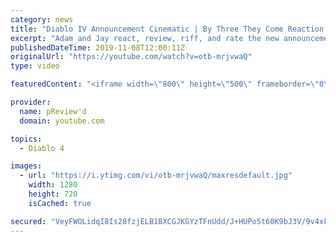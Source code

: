 ```yaml
---
category: news
title: "Diablo IV Announcement Cinematic | By Three They Come Reaction / Review / Rating"
excerpt: "Adam and Jay react, review, riff, and rate the new announcement cinematic everyone wanted to see last year at Blizzcon, Diablo IV 'By Three They Come'."
publishedDateTime: 2019-11-08T12:00:11Z
originalUrl: "https://youtube.com/watch?v=otb-mrjvwaQ"
type: video

featuredContent: "<iframe width=\"800\" height=\"500\" frameborder=\"0\" src=\"https://www.youtube.com/embed/otb-mrjvwaQ\" allow=\"accelerometer; autoplay; encrypted-media; gyroscope; picture-in-picture\" allowfullscreen></iframe>"

provider:
  name: pReview'd
  domain: youtube.com

topics:
  - Diablo 4

images:
  - url: "https://i.ytimg.com/vi/otb-mrjvwaQ/maxresdefault.jpg"
    width: 1280
    height: 720
    isCached: true

secured: "VeyFWOLidqI8Is28fzjELB1BXCGJKGYzTFnUdd/J+HUPo5t60K9bJ3V/9v4xky4AfT3D495Dki7bV6ZqYFjRbwae4t2ueFIjbu1X6wbuvYnmPxJikeuagUyJCAp1hbzT7m3pwD4DwP/yo85v9DPj8j+lHLt5y/nqBVe8JCQ8EcsgZO3Ri6mOH9Sro4pBlTJFrdGF3TXRAvr1wQIUI2MYRBGG9xIs6JQPds9XKuX3QDLJbgex2EuH41eCvq13N7TMHe0oaYU4YtGg6XTlNJvcpgN4WUTbWYxGhXBbPJ9VYZlTJvoTKFwbxVk97O7FDbuDXpdAOj54xrTwzEhYrynYRdZEisMjrga/N8yQF9eRZtNRO0F9PPsS7TUkQVwbRBIxh6zY7MlL3+Rt4ncbvXti09GXX9UxC+5bdkpqlk/GXdbf0wvxYxDeaeh9S1DNiQh/;aYL+1rcl24p6D4CmDbqxOw=="
---
```


